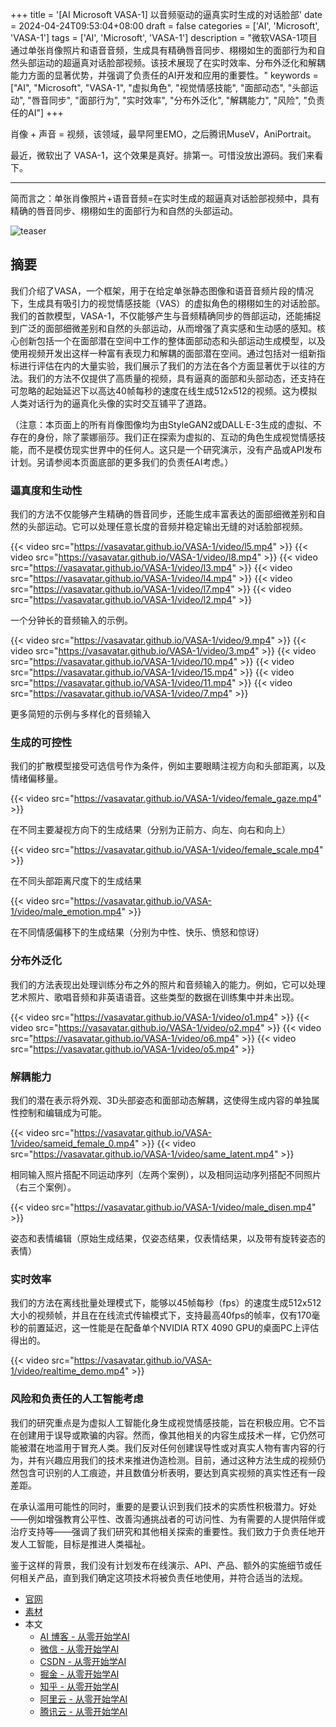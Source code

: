 +++
title = '[AI Microsoft VASA-1] 以音频驱动的逼真实时生成的对话脸部'
date = 2024-04-24T09:53:04+08:00
draft = false
categories = ['AI', 'Microsoft', 'VASA-1']
tags = ['AI', 'Microsoft', 'VASA-1']
description = "微软VASA-1项目通过单张肖像照片和语音音频，生成具有精确唇音同步、栩栩如生的面部行为和自然头部运动的超逼真对话脸部视频。该技术展现了在实时效率、分布外泛化和解耦能力方面的显著优势，并强调了负责任的AI开发和应用的重要性。"
keywords = ["AI", "Microsoft", "VASA-1", "虚拟角色", "视觉情感技能", "面部动态", "头部运动", "唇音同步", "面部行为", "实时效率", "分布外泛化", "解耦能力", "风险", "负责任的AI"]
+++

肖像 + 声音 = 视频，该领域，最早阿里EMO，之后腾讯MuseV，AniPortrait。

最近，微软出了 VASA-1，这个效果是真好。排第一。可惜没放出源码。我们来看下。

---

简而言之：单张肖像照片+语音音频=在实时生成的超逼真对话脸部视频中，具有精确的唇音同步、栩栩如生的面部行为和自然的头部运动。

![teaser](https://vasavatar.github.io/VASA-1/image/teaser.jpg)

## 摘要
我们介绍了VASA，一个框架，用于在给定单张静态图像和语音音频片段的情况下，生成具有吸引力的视觉情感技能（VAS）的虚拟角色的栩栩如生的对话脸部。我们的首款模型，VASA-1，不仅能够产生与音频精确同步的唇部运动，还能捕捉到广泛的面部细微差别和自然的头部运动，从而增强了真实感和生动感的感知。核心创新包括一个在面部潜在空间中工作的整体面部动态和头部运动生成模型，以及使用视频开发出这样一种富有表现力和解耦的面部潜在空间。通过包括对一组新指标进行评估在内的大量实验，我们展示了我们的方法在各个方面显著优于以往的方法。我们的方法不仅提供了高质量的视频，具有逼真的面部和头部动态，还支持在可忽略的起始延迟下以高达40帧每秒的速度在线生成512x512的视频。这为模拟人类对话行为的逼真化头像的实时交互铺平了道路。

（注意：本页面上的所有肖像图像均为由StyleGAN2或DALL·E-3生成的虚拟、不存在的身份，除了蒙娜丽莎。我们正在探索为虚拟的、互动的角色生成视觉情感技能，而不是模仿现实世界中的任何人。这只是一个研究演示，没有产品或API发布计划。另请参阅本页面底部的更多我们的负责任AI考虑。）

### 逼真度和生动性
我们的方法不仅能够产生精确的唇音同步，还能生成丰富表达的面部细微差别和自然的头部运动。它可以处理任意长度的音频并稳定输出无缝的对话脸部视频。

{{< video src="https://vasavatar.github.io/VASA-1/video/l5.mp4" >}}
{{< video src="https://vasavatar.github.io/VASA-1/video/l8.mp4" >}}
{{< video src="https://vasavatar.github.io/VASA-1/video/l3.mp4" >}}
{{< video src="https://vasavatar.github.io/VASA-1/video/l4.mp4" >}}
{{< video src="https://vasavatar.github.io/VASA-1/video/l7.mp4" >}}
{{< video src="https://vasavatar.github.io/VASA-1/video/l2.mp4" >}}

一个分钟长的音频输入的示例。

{{< video src="https://vasavatar.github.io/VASA-1/video/9.mp4" >}}
{{< video src="https://vasavatar.github.io/VASA-1/video/3.mp4" >}}
{{< video src="https://vasavatar.github.io/VASA-1/video/10.mp4" >}}
{{< video src="https://vasavatar.github.io/VASA-1/video/15.mp4" >}}
{{< video src="https://vasavatar.github.io/VASA-1/video/11.mp4" >}}
{{< video src="https://vasavatar.github.io/VASA-1/video/7.mp4" >}}

更多简短的示例与多样化的音频输入

### 生成的可控性
我们的扩散模型接受可选信号作为条件，例如主要眼睛注视方向和头部距离，以及情绪偏移量。

{{< video src="https://vasavatar.github.io/VASA-1/video/female_gaze.mp4" >}}

在不同主要凝视方向下的生成结果（分别为正前方、向左、向右和向上）

{{< video src="https://vasavatar.github.io/VASA-1/video/female_scale.mp4" >}}

在不同头部距离尺度下的生成结果

{{< video src="https://vasavatar.github.io/VASA-1/video/male_emotion.mp4" >}}

在不同情感偏移下的生成结果（分别为中性、快乐、愤怒和惊讶）

### 分布外泛化
我们的方法表现出处理训练分布之外的照片和音频输入的能力。例如，它可以处理艺术照片、歌唱音频和非英语语音。这些类型的数据在训练集中并未出现。

{{< video src="https://vasavatar.github.io/VASA-1/video/o1.mp4" >}}
{{< video src="https://vasavatar.github.io/VASA-1/video/o2.mp4" >}}
{{< video src="https://vasavatar.github.io/VASA-1/video/o6.mp4" >}}
{{< video src="https://vasavatar.github.io/VASA-1/video/o5.mp4" >}}

### 解耦能力
我们的潜在表示将外观、3D头部姿态和面部动态解耦，这使得生成内容的单独属性控制和编辑成为可能。

{{< video src="https://vasavatar.github.io/VASA-1/video/sameid_female_0.mp4" >}}
{{< video src="https://vasavatar.github.io/VASA-1/video/same_latent.mp4" >}}

相同输入照片搭配不同运动序列（左两个案例），以及相同运动序列搭配不同照片（右三个案例）。

{{< video src="https://vasavatar.github.io/VASA-1/video/male_disen.mp4" >}}

姿态和表情编辑（原始生成结果，仅姿态结果，仅表情结果，以及带有旋转姿态的表情）

### 实时效率
我们的方法在离线批量处理模式下，能够以45帧每秒（fps）的速度生成512x512大小的视频帧，并且在在线流式传输模式下，支持最高40fps的帧率，仅有170毫秒的前置延迟，这一性能是在配备单个NVIDIA RTX 4090 GPU的桌面PC上评估得出的。

{{< video src="https://vasavatar.github.io/VASA-1/video/realtime_demo.mp4" >}}

### 风险和负责任的人工智能考虑
我们的研究重点是为虚拟人工智能化身生成视觉情感技能，旨在积极应用。它不旨在创建用于误导或欺骗的内容。然而，像其他相关的内容生成技术一样，它仍然可能被潜在地滥用于冒充人类。我们反对任何创建误导性或对真实人物有害内容的行为，并有兴趣应用我们的技术来推进伪造检测。目前，通过这种方法生成的视频仍然包含可识别的人工痕迹，并且数值分析表明，要达到真实视频的真实性还有一段差距。

在承认滥用可能性的同时，重要的是要认识到我们技术的实质性积极潜力。好处——例如增强教育公平性、改善沟通挑战者的可访问性、为有需要的人提供陪伴或治疗支持等——强调了我们研究和其他相关探索的重要性。我们致力于负责任地开发人工智能，目标是推进人类福祉。

鉴于这样的背景，我们没有计划发布在线演示、API、产品、额外的实施细节或任何相关产品，直到我们确定这项技术将被负责任地使用，并符合适当的法规。

- [官网](https://www.microsoft.com/en-us/research/project/vasa-1/)
- [素材](https://github.com/vasavatar/VASA-1)
- 本文
    - [AI 博客 - 从零开始学AI](https://ai-blog.aihub2022.top/post/ai-microsoft-vasa-1-intro/)
    - [微信 - 从零开始学AI](https://mp.weixin.qq.com/s?__biz=MzA3MDIyNTgzNA==&mid=2649976892&idx=1&sn=7962737b839982257d4cc7f3bdbda726&chksm=86c7caf9b1b043ef29f4cd1641c3f6dc23569f182ea183670a50116c2a9598f1214edfb12820#rd)
    - [CSDN - 从零开始学AI](https://blog.csdn.net/mahone3297/article/details/138165090)
    - [掘金 - 从零开始学AI](https://juejin.cn/post/7361234872780357644)
    - [知乎 - 从零开始学AI](https://zhuanlan.zhihu.com/p/694335476)
    - [阿里云 - 从零开始学AI](https://developer.aliyun.com/article/1491369)
    - [腾讯云 - 从零开始学AI](https://cloud.tencent.com/developer/article/2412028)
